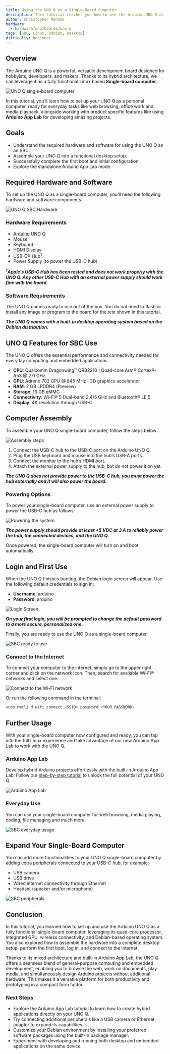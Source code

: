 ```yaml
---
title: Using the UNO Q as a Single-Board Computer
description: This tutorial teaches you how to use the Arduino UNO Q as a Single Board Computer, leveraging its expandability to create a desktop experience.
author: Christopher Méndez
hardware:
  - hardware/uno/boards/uno-q
tags: [SBC, Linux, Debian, Desktop]
difficulty: beginner
---
```


## Overview

The Arduino UNO Q is a powerful, versatile development board designed for hobbyists, developers, and makers. Thanks to its hybrid architecture, we can leverage it as a fully functional Linux based **Single-board computer**.

![UNO Q single-board computer](assets/thumbnail.png)

In this tutorial, you’ll learn how to set up your UNO Q as a personal computer, ready for everyday tasks like web browsing, office work and media playback, alongside working with product specific features like using **Arduino App Lab** for developing amazing projects.

## Goals

- Understand the required hardware and software for using the UNO Q as an SBC.
- Assemble your UNO Q into a functional desktop setup.
- Successfully complete the first boot and initial configuration.
- Explore the standalone Arduino App Lab mode.

## Required Hardware and Software

To set up the UNO Q as a single-board computer, you’ll need the following hardware and software components.

![UNO Q SBC Hardware](assets/hardware.png)

### Hardware Requirements

- [Arduino UNO Q](https://store.arduino.cc/products/uno-q)
- Mouse
- Keyboard
- HDMI Display
- USB-C® Hub<sup>1</sup>
- Power Supply (to power the USB-C hub)

***<sup>1</sup>Apple's USB-C Hub has been tested and does not work properly with the UNO Q. Any other USB-C Hub with an external power supply should work fine with the board.***

### Software Requirements

The UNO Q comes ready to use out of the box. You do not need to flash or install any image or program to the board for the test shown in this tutorial.

***The UNO Q comes with a built-in desktop operating system based on the Debian distribution.***

## UNO Q Features for SBC Use

The UNO Q offers the essential performance and connectivity needed for everyday computing and embedded applications.

- **CPU**: Qualcomm Dragonwing™ QRB2210 | Quad-core Arm® Cortex®-A53 @ 2.0 GHz
- **GPU**: Adreno 702 GPU @ 845 MHz | 3D graphics accelerator
- **RAM**: 2 GB LPDDR4 (Preview)
- **Storage**: 16 GB eMMC
- **Connectivity**: Wi-Fi® 5 Dual-band 2.4/5 GHz and Bluetooth® LE 5
- **Display**: 4K resolution through USB-C

## Computer Assembly

To assemble your UNO Q single-board computer, follow the steps below:

![Assembly steps](assets/assembly.gif)

1. Connect the USB-C hub to the USB-C port on the Arduino UNO Q.
2. Plug the USB keyboard and mouse into the hub’s USB-A ports.
3. Connect the monitor to the hub’s HDMI port.
4. Attach the external power supply to the hub, but do not power it on yet.

***The UNO Q does not provide power to the USB-C hub, you must power the hub externally and it will also power the board.***

### Powering Options

To power your single-board computer, use an external power supply to power the USB-C hub as follows:

![Powering the system](assets/power.png)

***The power supply should provide at least +5 VDC at 3 A to reliably power the hub, the connected devices, and the UNO Q.***

Once powered, the single-board computer will turn on and boot automatically.

## Login and First Use

When the UNO Q finishes booting, the Debian login screen will appear. Use the following default credentials to sign in:

- **Username**: arduino
- **Password**: arduino

![Login Screen](assets/login.png)

***On your first login, you will be prompted to change the default password to a more secure, personalized one.***

Finally, you are ready to use the UNO Q as a single-board computer. 

![SBC ready to use](assets/ready-to-use.png)

### Connect to the Internet

To connect your computer to the internet, simply go to the upper right corner and click on the network icon. Then, search for available Wi-Fi® networks and select one.

![Connect to the Wi-Fi network](assets/wifi.png)

Or run the following command in the terminal:

```bash
sudo nmcli d wifi connect <SSID> password <YOUR_PASSWORD>
```

## Further Usage

With your single-board computer now configured and ready, you can tap into the full Linux experience and take advantage of our new Arduino App Lab to work with the UNO Q.

### Arduino App Lab

Develop hybrid Arduino projects effortlessly with the built-in Arduino App Lab. Follow our [step-by-step tutorial]() to unlock the full potential of your UNO Q.

![Arduino App Lab](assets/app-lab.png)

### Everyday Use

You can use your single-board computer for web browsing, media playing, coding, file managing and much more.

![SBC everyday usage](assets/usage.gif)

## Expand Your Single-Board Computer

You can add more functionalities to your UNO Q single-board computer by adding extra peripherals connected to your USB-C hub, for example:

- USB camera
- USB drive
- Wired internet connectivity through Ethernet
- Headset (speaker and/or microphone)

![SBC peripherals](assets/peripherals.png)

## Conclusion

In this tutorial, you learned how to set up and use the Arduino UNO Q as a fully functional single-board computer, leveraging its quad-core processor, integrated GPU, wireless connectivity, and Debian-based operating system. You also explored how to assemble the hardware into a complete desktop setup, perform the first boot, log in, and connect to the internet.

Thanks to its mixed architecture and built-in Arduino App Lab, the UNO Q offers a seamless blend of general-purpose computing and embedded development, enabling you to browse the web, work on documents, play media, and simultaneously design Arduino projects without additional hardware. This makes it a versatile platform for both productivity and prototyping in a compact form factor.

### Next Steps

- Explore the Arduino App Lab tutorial to learn how to create hybrid applications directly on your UNO Q.
- Try connecting additional peripherals like a USB camera or Ethernet adapter to expand its capabilities.
- Customize your Debian environment by installing your preferred software packages using the built-in package manager.
- Experiment with developing and running both desktop and embedded applications on the same device.